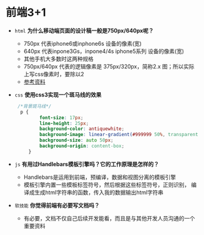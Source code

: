 # 前端3+1
- `html`  **为什么移动端页面的设计稿一般是750px/640px呢？**
  - 750px 代表iphone6或inphone6s 设备的像素(宽)
  - 640px 代表inpone3Gs，inpone4/4s iphone5系列 设备的像素(宽)
  - 其他手机大多数时这两种规格
  - 750px/640px 代表的逻辑像素是 375px/320px，简称2.x 图；所以实际上写css像素时，要除以2
  - [参考资料](http://www.mamicode.com/info-detail-2439333.html)
- `css`   **使用css3实现一个斑马线的效果**
   ```css
    /*背景斑马线*/
     p {
            font-size: 17px;
            line-height: 25px;
            background-color: antiquewhite;
            background-image: linear-gradient(#999999 50%, transparent 0);
            background-size: auto 50px;
            background-origin: content-box;
        }
   ```
- `js`    **有用过Handlebars模板引擎吗？它的工作原理是怎样的？**
    - Handlebars是运用到前端，预编译，数据和视图分离的模板引擎
    - 模板引擎内置一些模板标签符号，然后根据这些标签符号，正则识别，
    编译成生成html字符串的函数，传入我的数据输出html字符串
   
- `软技能` **你觉得前端有必要写文档吗？**
    - 有必要，文档不仅自己后续开发能看，而且是与其他开发人员沟通的一个重要资料
  